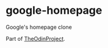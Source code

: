 # google-homepage
Google's homepage clone

Part of [TheOdinProject](http://www.theodinproject.com/web-development-101/html-css).

